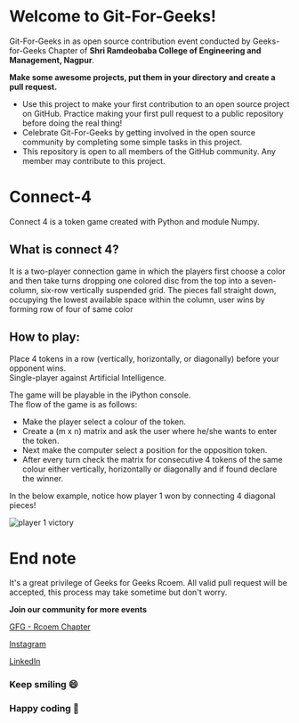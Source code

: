 # Welcome to Git-For-Geeks!

Git-For-Geeks in as open source contribution event conducted by Geeks-for-Geeks Chapter of **Shri Ramdeobaba College of Engineering and Management, Nagpur**.

**Make some awesome projects, put them in your directory and create a pull request.**

- Use this project to make your first contribution to an open source project on GitHub. Practice making your first pull request to a public repository before doing the real thing!
- Celebrate Git-For-Geeks by getting involved in the open source community by completing some simple tasks in this project.
- This repository is open to all members of the GitHub community. Any member may contribute to this project.

# Connect-4
Connect 4 is a token game created with Python and module Numpy. 

## What is connect 4?
It is a two-player connection game in which the players first choose a color and then take turns dropping one colored disc from the top into a seven-column, six-row vertically suspended grid. The pieces fall straight down, occupying the lowest available space within the column, user wins by forming row of four of same color

## How to play:
Place 4 tokens in a row (vertically, horizontally, or diagonally) before your opponent wins. <br>Single-player against Artificial Intelligence.

The game will be playable in the iPython console.<br>
The flow of the game is as follows:
- Make the player select a colour of the token.
- Create a (m x n) matrix and ask the user where he/she wants to enter the token. 
- Next make the computer select a position for the opposition token.
- After every turn check the matrix for consecutive 4 tokens of the same colour either vertically, horizontally or diagonally and if found declare the winner.

In the below example, notice how player 1 won by connecting 4 diagonal pieces!

![player 1 victory](https://i.gyazo.com/45d2f1ab497c285dd75a2491377eb564.png)


# **End note**
It's a great privilege of Geeks for Geeks Rcoem. All valid pull request will be accepted, this process may take sometime but don't worry.

**Join our community for more events**

[GFG - Rcoem Chapter](https://linktr.ee/gfgrcoem)

[Instagram](https://www.instagram.com/gfg_rcoem_chapter/)

[LinkedIn](https://www.linkedin.com/company/geeksforgeeks-rcoem-chapter/)

### **Keep smiling 😄**

### **Happy coding 🥳**